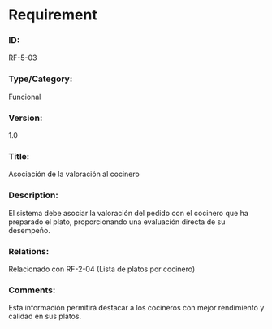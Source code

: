 # Requirement
### ID: 
RF-5-03
### Type/Category: 
Funcional 
### Version: 
1.0
### Title: 
Asociación de la valoración al cocinero
### Description:
El sistema debe asociar la valoración del pedido con el cocinero que ha preparado el plato, proporcionando una evaluación directa de su desempeño.
### Relations: 
Relacionado con RF-2-04 (Lista de platos por cocinero)
### Comments:
Esta información permitirá destacar a los cocineros con mejor rendimiento y calidad en sus platos.


